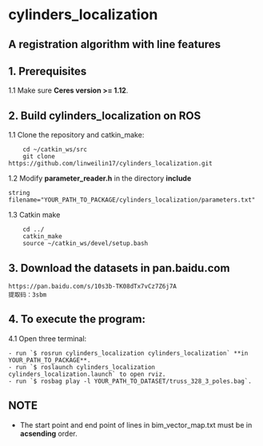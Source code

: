 # cylinders_localization
## A registration algorithm with line features

## 1. Prerequisites 
1.1 Make sure **Ceres version >= 1.12**.

## 2. Build cylinders_localization on ROS
1.1 Clone the repository and catkin_make:
```
    cd ~/catkin_ws/src
    git clone https://github.com/linweilin17/cylinders_localization.git
```

1.2 Modify **parameter_reader.h** in the directory **include**

```
string filename="YOUR_PATH_TO_PACKAGE/cylinders_localization/parameters.txt"
```

1.3 Catkin make

```
    cd ../
    catkin_make
    source ~/catkin_ws/devel/setup.bash
```

## 3. Download the datasets in pan.baidu.com

```
https://pan.baidu.com/s/10s3b-TK08dTx7vCz7Z6j7A 
提取码：3sbm
```

## 4. To execute the program:
4.1 Open three terminal:

    - run `$ rosrun cylinders_localization cylinders_localization` **in YOUR_PATH_TO_PACKAGE**.
    - run `$ roslaunch cylinders_localization cylinders_localization.launch` to open rviz.
    - run `$ rosbag play -l YOUR_PATH_TO_DATASET/truss_328_3_poles.bag`.
    
## NOTE

- The start point and end point of lines in bim_vector_map.txt must be in **acsending** order.
